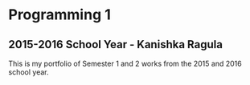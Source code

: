 # Programming 1
## 2015-2016 School Year - Kanishka Ragula
This is my portfolio of Semester 1 and 2 works from the 2015 and 2016 school year.
